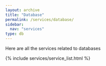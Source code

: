 ```yaml
---
layout: archive
title: "Database"
permalink: /services/database/
sidebar:
  nav: "services"
type: db
---
```


Here are all the services related to databases

{% include services/service_list.html %}

